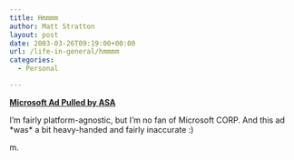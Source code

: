 ```yaml
---
title: Hmmmm
author: Matt Stratton
layout: post
date: 2003-03-26T09:19:00+00:00
url: /life-in-general/hmmmm
categories:
  - Personal

---
```

[**Microsoft Ad Pulled by ASA**][1]

I&#8217;m fairly platform-agnostic, but I&#8217;m no fan of Microsoft CORP. And this ad \*was\* a bit heavy-handed and fairly inaccurate :)

m.

 [1]: https://www.itweb.co.za/sections/business/2003/0303201315.asp?A=SFT&S=Software&T=Section&O=FPSH